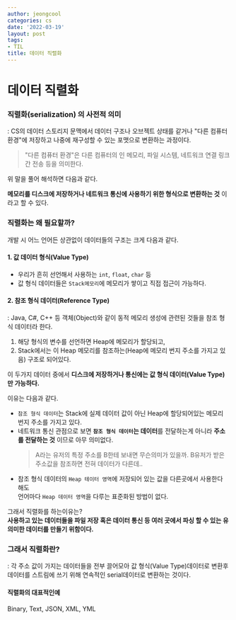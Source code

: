 ```yaml
---
author: jeongcool
categories: cs
date: '2022-03-19'
layout: post
tags:
- TIL
title: 데이터 직렬화
---
```


# 데이터 직렬화
### 직렬화(serialization) 의 사전적 의미
: CS의 데이터 스토리지 문맥에서 데이터 구조나 오브젝트 상태를 같거나 "다른 컴퓨터 환경"에 저장하고 나중에 재구성할 수 있는 포맷으로 변환하는 과정이다.
> "다른 컴퓨터 환경"은 다른 컴퓨터의 인 메모리, 파일 시스템, 네트워크 연결 링크 간 전송 등을 의미한다.

위 말을 풀어 해석하면 다음과 같다.  

**메모리를 디스크에 저장하거나 네트워크 통신에 사용하기 위한 형식으로 변환하는 것** 이라고 할 수 있다.

### 직렬화는 왜 필요할까?
개발 시 어느 언어든 상관없이 데이터들의 구조는 크게 다음과 같다.
#### 1. 값 데이터 형식(Value Type)
- 우리가 흔히 선언해서 사용하는 `int`, `float`, `char` 등 
- 값 형식 데이터들은 `Stack메모리`에 메모리가 쌓이고 직접 접근이 가능하다.
#### 2. 참조 형식 데이터(Reference Type)
: Java, C#, C++ 등 객체(Object)와 같이 동적 메모리 생성에 관련된 것들을 참조 형식 데이터라 한다.
1. 해당 형식의 변수를 선언하면 Heap에 메모리가 할당되고,
2. Stack에서는 이 Heap 메모리를 참조하는(Heap에 메모리 번지 주소를 가지고 있음) 구조로 되어있다.

이 두가지 데이터 중에서 **디스크에 저장하거나 통신에는 값 형식 데이터(Value Type)만 가능하다.**   

이유는 다음과 같다.
- `참조 형식 데이터`는 Stack에 실제 데이터 값이 아닌 Heap에 할당되어있는 메모리 번지 주소를 가지고 있다.
- 네트워크 통신 관점으로 보면 **`참조 형식 데이터`는 데이터**를 전달하는게 아니라 **주소를 전달하는 것** 이므로 아무 의미없다.
  > A라는 유저의 특정 주소를 B한테 보내면 무슨의미가 있을까. B유저가 받은 주소값을 참조하면 전혀 데이터가 다른데..
- 참조 형식 데이터의 `Heap 테이터 영역`에 저장되어 있는 값을 다른곳에서 사용한다 해도   
  언어마다 `Heap 데이터 영역`을 다루는 표준화된 방법이 없다.

그래서 직렬화를 하는이유는?  
**사용하고 있는 데이터들을 파일 저장 혹은 데이터 통신 등 여러 곳에서 파싱 할 수 있는 유의미한 데이터를 만들기 위함이다.**

### 그래서 직렬화란?
: 각 주소 값이 가지는 데이터들을 전부 끌어모아 값 형식(Value Type)데이터로 변환후 데이터를 스트림에 쓰기 위해 연속적인 serial데이터로 변환하는 것이다.

#### 직렬화의 대표적인예
Binary, Text, JSON, XML, YML